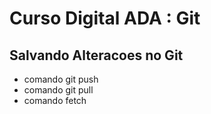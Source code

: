# Curso Digital ADA : Git 

## Salvando Alteracoes no Git

* comando git push 
* comando git pull
* comando fetch
